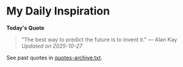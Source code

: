 # My Daily Inspiration

**Today's Quote**  
> "The best way to predict the future is to invent it." — Alan Kay  
*Updated on 2025-10-27*

See past quotes in [quotes-archive.txt](quotes-archive.txt).